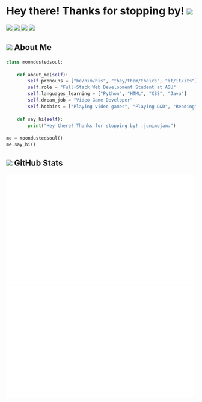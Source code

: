 # Hey there! Thanks for stopping by! <img src="https://cdn3.emoji.gg/emojis/1130-junimojam.gif" height="30px">

<a href="https://www.linkedin.com/in/baylee-preston-434927310/">
    <img src="https://img.shields.io/badge/linkedin-%230077B5.svg?style=for-the-badge&logo=linkedin&logoColor=white">
</a>
<a href="mailto:brprest1@asu.edu">
    <img src="https://img.shields.io/badge/Gmail-D14836?style=for-the-badge&logo=gmail&logoColor=white">
</a>
<a href="https://discordapp.com/users/182498323700121600/">
    <img src="https://img.shields.io/badge/Discord-%235865F2.svg?style=for-the-badge&logo=discord&logoColor=white">
</a>
<a href="https://asu.enterprise.slack.com/team/U04E0BQC0GZ">
    <img src="https://img.shields.io/badge/Slack-4A154B?style=for-the-badge&logo=slack&logoColor=white">
</a>

## <img src="https://cdn3.emoji.gg/emojis/1423-whiterollingstar.gif" height="25px"> About Me
``` python
class moondustedsoul:

    def about_me(self):
        self.pronouns = ["he/him/his", "they/them/theirs", "it/it/its"]
        self.role = "Full-Stack Web Development Student at ASU"
        self.languages_learning = ["Python", "HTML", "CSS", "Java"]
        self.dream_job = "Video Game Developer"
        self.hobbies = ["Playing video games", "Playing D&D", "Reading", "Crocheting"]

    def say_hi(self):
        print("Hey there! Thanks for stopping by! :junimojam:")

me = moondustedsoul()
me.say_hi()
```

## <img src="https://cdn3.emoji.gg/emojis/9160_white_butterfly.gif" height="25px"> GitHub Stats 
<img src="https://raw.githubusercontent.com/brprest1/github-stats-transparent/output/generated/overview.svg"><img src="https://raw.githubusercontent.com/brprest1/github-stats-transparent/output/generated/languages.svg">
